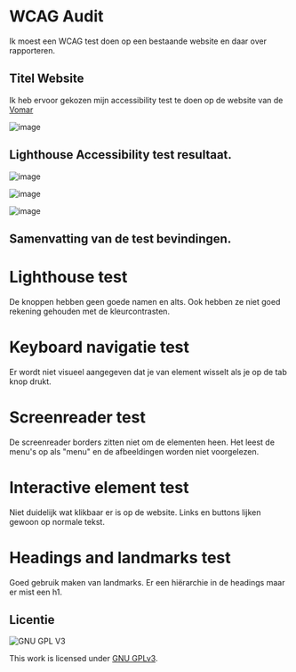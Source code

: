 # WCAG Audit 

Ik moest een WCAG test doen op een bestaande website en daar over rapporteren.

## Titel Website

Ik heb ervoor gekozen mijn accessibility test te doen op de website van de [Vomar](https://www.vomar.nl/)

![image](https://user-images.githubusercontent.com/61830362/201095272-5fc601f5-64ab-4c16-ad92-ef2070f4272d.png)

## Lighthouse Accessibility test resultaat.

![image](https://user-images.githubusercontent.com/61830362/201095348-96777e5c-07d5-4c54-8553-b131564db01a.png)

![image](https://user-images.githubusercontent.com/61830362/201095378-ada63a35-5c3b-4313-8ed8-6caada3a6275.png)

![image](https://user-images.githubusercontent.com/61830362/201095406-ea166e60-64dd-49cb-b5f8-22cd0c3db217.png)

## Samenvatting van de test bevindingen.

# Lighthouse test

De knoppen hebben geen goede namen en alts.
Ook hebben ze niet goed rekening gehouden met de kleurcontrasten.

# Keyboard navigatie test

Er wordt niet visueel aangegeven dat je van element wisselt als je op de tab knop drukt.

# Screenreader test

De screenreader borders zitten niet om de elementen heen.
Het leest de menu's op als "menu" en de afbeeldingen worden niet voorgelezen.

# Interactive element test

Niet duidelijk wat klikbaar er is op de website.
Links en buttons lijken gewoon op normale tekst.

# Headings and landmarks test

Goed gebruik maken van landmarks.
Er een hiërarchie in de headings maar er mist een h1.

## Licentie

![GNU GPL V3](https://www.gnu.org/graphics/gplv3-127x51.png)

This work is licensed under [GNU GPLv3](./LICENSE).
